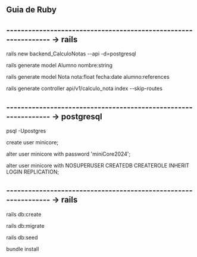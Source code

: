 ## Guia de Ruby

## --------------------------------------------------------------- -> rails

rails new backend_CalculoNotas --api -d=postgresql

rails generate model Alumno nombre:string

rails generate model Nota nota:float fecha:date alumno:references

rails generate controller api/v1/calculo_nota index --skip-routes

## --------------------------------------------------------------- -> postgresql

psql -Upostgres

create user minicore;

alter user minicore with password 'miniCore2024';

alter user minicore with NOSUPERUSER CREATEDB CREATEROLE INHERIT LOGIN REPLICATION;

## --------------------------------------------------------------- -> rails

rails db:create

rails db:migrate

rails db:seed

bundle install